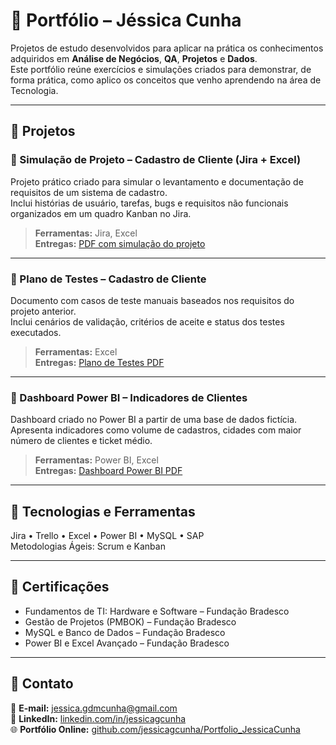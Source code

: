 # 💼 Portfólio – Jéssica Cunha

Projetos de estudo desenvolvidos para aplicar na prática os conhecimentos adquiridos em **Análise de Negócios**, **QA**, **Projetos** e **Dados**.  
Este portfólio reúne exercícios e simulações criados para demonstrar, de forma prática, como aplico os conceitos que venho aprendendo na área de Tecnologia.

---

## 📘 Projetos

### 🔹 Simulação de Projeto – Cadastro de Cliente (Jira + Excel)
Projeto prático criado para simular o levantamento e documentação de requisitos de um sistema de cadastro.  
Inclui histórias de usuário, tarefas, bugs e requisitos não funcionais organizados em um quadro Kanban no Jira.  
> **Ferramentas:** Jira, Excel  
> **Entregas:** [PDF com simulação do projeto](01_Analise_de_Negocios/Projeto1_Simulacao_Cadastro_Cliente_JessicaCunha.pdf)

---

### 🔹 Plano de Testes – Cadastro de Cliente
Documento com casos de teste manuais baseados nos requisitos do projeto anterior.  
Inclui cenários de validação, critérios de aceite e status dos testes executados.  
> **Ferramentas:** Excel  
> **Entregas:** [Plano de Testes PDF](https://github.com/jessicagcunha/Portfolio_JessicaCunha/tree/main/02_Plano_de_Testes_Cadastro_Cliente)

---

### 🔹 Dashboard Power BI – Indicadores de Clientes
Dashboard criado no Power BI a partir de uma base de dados fictícia.  
Apresenta indicadores como volume de cadastros, cidades com maior número de clientes e ticket médio.  
> **Ferramentas:** Power BI, Excel  
> **Entregas:** [Dashboard Power BI PDF](#)

---

## 🧩 Tecnologias e Ferramentas
Jira • Trello • Excel • Power BI • MySQL • SAP  
Metodologias Ágeis: Scrum e Kanban

---

## 📜 Certificações
- Fundamentos de TI: Hardware e Software – Fundação Bradesco  
- Gestão de Projetos (PMBOK) – Fundação Bradesco  
- MySQL e Banco de Dados – Fundação Bradesco  
- Power BI e Excel Avançado – Fundação Bradesco  

---

## 💬 Contato
📧 **E-mail:** jessica.gdmcunha@gmail.com  
🔗 **LinkedIn:** [linkedin.com/in/jessicagcunha](https://www.linkedin.com/in/jessicagcunha/)  
🌐 **Portfólio Online:** [github.com/jessicagcunha/Portfolio_JessicaCunha](https://github.com/jessicagcunha/Portfolio_JessicaCunha)

